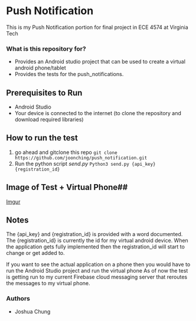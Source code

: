 # Push Notification
This is my Push Notification portion for final project in ECE 4574 at Virginia Tech

### What is this repository for? ###

* Provides an Android studio project that can be used to create a virtual android phone/tablet
* Provides the tests for the push_notifications.

## Prerequisites to Run ##
* Android Studio
* Your device is connected to the internet (to clone the repository and download required libraries)

## How to run the test ##
1. go ahead and gitclone this repo
`git clone https://github.com/joonching/push_notification.git`
2. Run the python script *send.py*
`Python3 send.py {api_key} {registration_id}`

## Image of Test + Virtual Phone##
[Imgur](http://i.imgur.com/DVQKv4Q.png)


## Notes ##
The {api_key} and {registration_id} is provided with a word documented.
The {registration_id} is currently the id for my virtual android device. 
When the application gets fully implemented then the registration_id will start to change or get added to.

If you want to see the actual application on a phone then you would have to run the Android Studio project and run the virtual phone
As of now the test is getting run to my current Firebase cloud messaging server that reroutes the messages to my virtual phone. 

### Authors ###

* Joshua Chung
